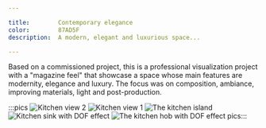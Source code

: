 ```yaml
---

title:        Contemporary elegance
color:        87AD5F
description:  A modern, elegant and luxurious space...

---
```

Based on a commissioned project, this is a professional visualization project with a "magazine feel" that showcase a space whose main features are modernity, elegance and luxury. The focus was on composition, ambiance, improving materials, light and post-production.

:::pics
![Kitchen view 2](jpg)
![Kitchen view 1](jpg)
![The kitchen island](jpg)
![Kitchen sink with DOF effect](jpg)
![The kitchen hob with DOF effect](jpg)
pics:::
